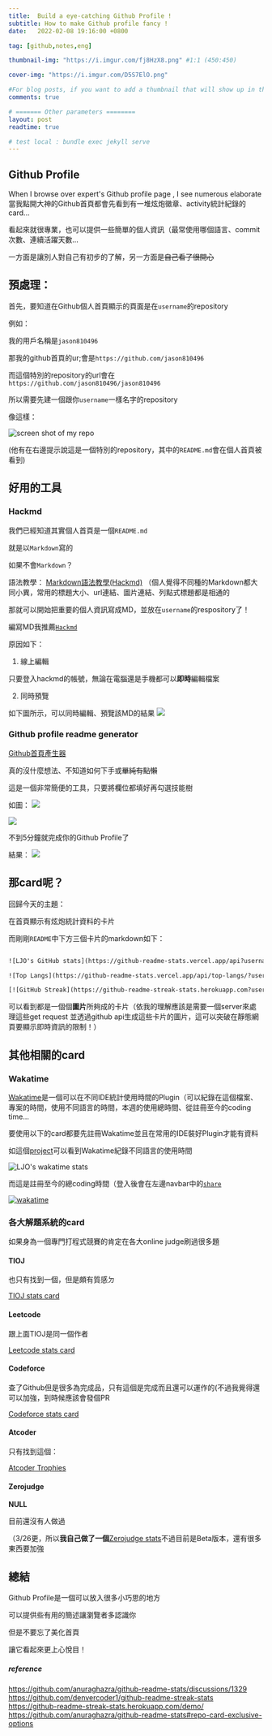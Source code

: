 ```yaml
---
title:  Build a eye-catching Github Profile !
subtitle: How to make Github profile fancy !
date:   2022-02-08 19:16:00 +0800

tag: [github,notes,eng]

thumbnail-img: "https://i.imgur.com/fj8HzX8.png" #1:1 (450:450)

cover-img: "https://i.imgur.com/D5S7ElO.png"

#For blog posts, if you want to add a thumbnail that will show up in the feed, use thumbnail-img: /path/to/image. If no thumbnail is provided, then cover-img will be used as the thumbnail. You can use thumbnail-img: "" to disable a thumbnail.
comments: true

# ======= Other parameters ========
layout: post
readtime: true

# test local : bundle exec jekyll serve
---
```



## Github Profile

When I browse over expert's Github profile page , I see numerous elaborate
當我點開大神的Github首頁都會先看到有一堆炫炮徽章、activity統計紀錄的card...

看起來就很專業，也可以提供一些簡單的個人資訊（最常使用哪個語言、commit次數、連續活躍天數...

一方面是讓別人對自己有初步的了解，另一方面是~~自己看了很開心~~
## 預處理：

首先，要知道在Github個人首頁顯示的頁面是在`username`的repository

例如：

我的用戶名稱是`jason810496`

那我的github首頁的ur;會是`https://github.com/jason810496`

而這個特別的repository的url會在`https://github.com/jason810496/jason810496`

所以需要先建一個跟你`username`一樣名字的repository

像這樣：

![screen shot of my repo ](https://i.imgur.com/29rPdRA.png)

(他有在右邊提示說這是一個特別的repository，其中的`README.md`會在個人首頁被看到)

## 好用的工具

### Hackmd

我們已經知道其實個人首頁是一個`README.md`

就是以`Markdown`寫的

如果不會`Markdown`？

語法教學： [Markdown語法教學(Hackmd)](https://hackmd.io/c/tutorials-tw/%2Fs%2Ffeatures-tw) （個人覺得不同種的Markdown都大同小異，常用的標題大小、url連結、圖片連結、列點式標題都是相通的

那就可以開始把重要的個人資訊寫成MD，並放在`username`的respository了！

編寫MD我推薦[`Hackmd`](https://hackmd.io)

原因如下：

1. 線上編輯

只要登入hackmd的帳號，無論在電腦還是手機都可以**即時**編輯檔案

2. 同時預覽

如下圖所示，可以同時編輯、預覽該MD的結果
![](https://i.imgur.com/cbSRefz.png)


### Github profile readme generator

[Github首頁產生器](https://rahuldkjain.github.io/gh-profile-readme-generator/)

真的沒什麼想法、不知道如何下手或~~單純有點懶~~

這是一個非常簡便的工具，只要將欄位都填好再勾選技能樹

如圖：
![](https://i.imgur.com/uiQR2Hz.png)

![](https://i.imgur.com/e6g9Dc0.png)

不到5分鐘就完成你的Github Profile了

結果：
![](https://i.imgur.com/UpHSaev.png)

## 那card呢？

回歸今天的主題：

在首頁顯示有炫炮統計資料的卡片

而剛剛`README`中下方三個卡片的markdown如下：

```html

![LJO's GitHub stats](https://github-readme-stats.vercel.app/api?username=jason810496&show_icons=true&theme=tokyonight&hide_border=true)

![Top Langs](https://github-readme-stats.vercel.app/api/top-langs/?username=jason810496&layout=compact&theme=tokyonight&hide_border=true)

[![GitHub Streak](https://github-readme-streak-stats.herokuapp.com?user=jason810496&theme=tokyonight&hide_border=true&date_format=M%20j%5B%2C%20Y%5D)](https://git.io/streak-stats)
```

可以看到都是一個個**圖片**所夠成的卡片（依我的理解應該是需要一個server來處理這些get request 並透過github api生成這些卡片的圖片，這可以突破在靜態網頁要顯示即時資訊的限制！）

## 其他相關的card

### Wakatime


[Wakatime](https://wakatime.com/)是一個可以在不同IDE統計使用時間的Plugin（可以紀錄在這個檔案、專案的時間，使用不同語言的時間，本週的使用總時間、從註冊至今的coding time...

要使用以下的card都要先註冊Wakatime並且在常用的IDE裝好Plugin才能有資料

如這個[project](https://github.com/anuraghazra/github-readme-stats/)可以看到Wakatime紀錄不同語言的使用時間

![LJO's wakatime stats](https://github-readme-stats.vercel.app/api/wakatime?username=jason810496&theme=tokyonight&hide_border=true)

而這是註冊至今的總coding時間（登入後會在左邊navbar中的[`share`](https://wakatime.com/share)

[![wakatime](https://wakatime.com/badge/user/5c4d6a5b-0b6e-45b9-b81f-78e13584375d.svg)](https://wakatime.com/@5c4d6a5b-0b6e-45b9-b81f-78e13584375d)

### 各大解題系統的card

如果身為一個專門打程式競賽的肯定在各大online judge刷過很多題

#### TIOJ
也只有找到一個，但是頗有質感ㄉ

[TIOJ stats card](https://github.com/JacobLinCool/TIOJ-Stats-Card)
#### Leetcode
跟上面TIOJ是同一個作者

[Leetcode stats card](https://github.com/JacobLinCool/LeetCode-Stats-Card)
#### Codeforce
查了Github但是很多為完成品，只有這個是完成而且還可以運作的(不過我覺得還可以加強，到時候應該會發個PR

[Codeforce stats card](https://cf-stats.siriuskoan.workers.dev/)
#### Atcoder
只有找到這個：

[Atcoder Trophies](https://github.com/KATO-Hiro/AtCoderTrophies)

#### Zerojudge
**NULL**

目前還沒有人做過

（3/26更，所以**我自己做了一個**[Zerojudge stats](https://github.com/jason810496/Zerojudge-stats)不過目前是Beta版本，還有很多東西要加強

## 總結

Github Profile是一個可以放入很多小巧思的地方

可以提供些有用的簡述讓瀏覽者多認識你

但是不要忘了美化首頁

讓它看起來更上心悅目！






##### reference
https://github.com/anuraghazra/github-readme-stats/discussions/1329
https://github.com/denvercoder1/github-readme-streak-stats
https://github-readme-streak-stats.herokuapp.com/demo/
https://github.com/anuraghazra/github-readme-stats#repo-card-exclusive-options

